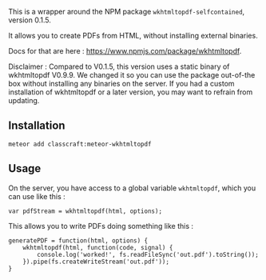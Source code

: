 This is a wrapper around the NPM package `wkhtmltopdf-selfcontained`, version 0.1.5. 

It allows you to create PDFs from HTML, without installing external binaries. 

Docs for that are here : https://www.npmjs.com/package/wkhtmltopdf.

Disclaimer : Compared to V0.1.5, this version uses a static binary of wkhtmltopdf V0.9.9. We changed it so you can use the package out-of-the box without installing any binaries on the server. If you had a custom installation of wkhtmltopdf or a later version, you may want to refrain from updating. 

## Installation
`meteor add classcraft:meteor-wkhtmltopdf`

## Usage
On the server, you have access to a global variable `wkhtmltopdf`, which you can use like this : 

    var pdfStream = wkhtmltopdf(html, options);

This allows you to write PDFs doing something like this : 

    generatePDF = function(html, options) {
        wkhtmltopdf(html, function(code, signal) {
            console.log('worked!', fs.readFileSync('out.pdf').toString());
        }).pipe(fs.createWriteStream('out.pdf'));
    }